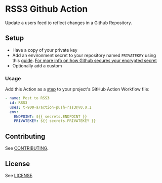 # RSS3 Github Action

Update a users feed to reflect changes in a Github Repository.

## Setup

* Have a copy of your private key
* Add an environment secret to your repository named `PRIVATEKEY` using this [guide][repo-secret].
[For more info on how Github secures your encrypted secret][secret]
* Optionally add a custom

### Usage

Add this Action as a [step][job-step] to your project's GitHub Action Workflow file:

```yaml
- name: Post to RSS3
  id: RSS3
  uses: t-900-a/action-push-rss3@v0.0.1
  env:
    ENDPOINT: ${{ secrets.ENDPOINT }}
    PRIVATEKEY: ${{ secrets.PRIVATEKEY }}
```

## Contributing

See [CONTRIBUTING](.github/contributing.md).

## License

See [LICENSE](LICENSE).

[job-step]: https://docs.github.com/en/actions/learn-github-actions/workflow-syntax-for-github-actions#jobsjob_idsteps
[repo-secret]: https://docs.github.com/en/free-pro-team@latest/actions/reference/encrypted-secrets#creating-encrypted-secrets-for-a-repository
[secret]: https://docs.github.com/en/actions/security-guides/encrypted-secrets
